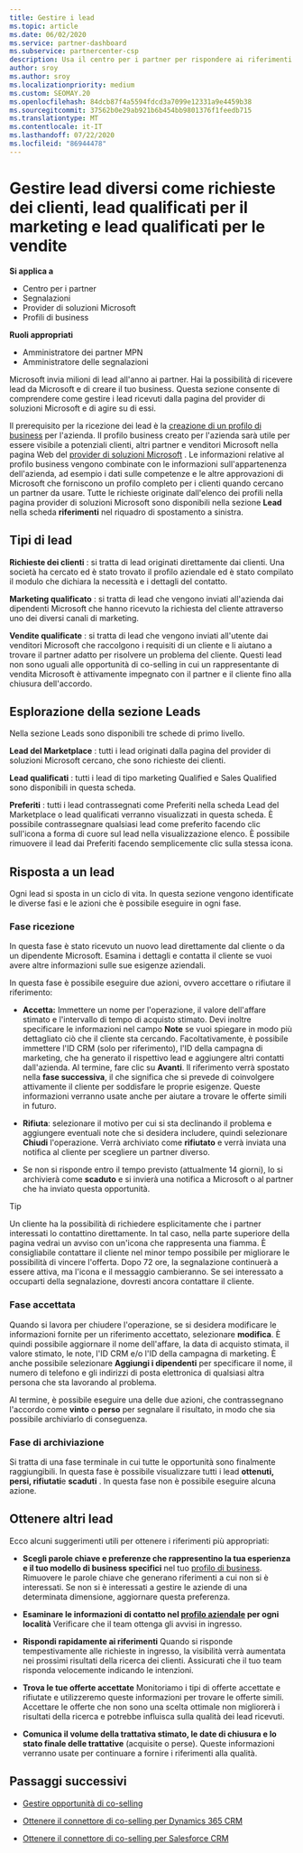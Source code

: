 ```yaml
---
title: Gestire i lead
ms.topic: article
ms.date: 06/02/2020
ms.service: partner-dashboard
ms.subservice: partnercenter-csp
description: Usa il centro per i partner per rispondere ai riferimenti e gestire i lead nuovi, esistenti e archiviati e i riferimenti. Scopri anche come ottenere più riferimenti in futuro.
author: sroy
ms.author: sroy
ms.localizationpriority: medium
ms.custom: SEOMAY.20
ms.openlocfilehash: 84dcb87f4a5594fdcd3a7099e12331a9e4459b38
ms.sourcegitcommit: 37562b0e29ab921b6b454bb9801376f1feedb715
ms.translationtype: MT
ms.contentlocale: it-IT
ms.lasthandoff: 07/22/2020
ms.locfileid: "86944478"
---
```

# <a name="manage-different-leads-like-customer-inquiries-marketing-qualified-leads-and-sales-qualified-leads"></a>Gestire lead diversi come richieste dei clienti, lead qualificati per il marketing e lead qualificati per le vendite

**Si applica a**

- Centro per i partner
- Segnalazioni
- Provider di soluzioni Microsoft
- Profili di business

**Ruoli appropriati**

- Amministratore dei partner MPN
- Amministratore delle segnalazioni

Microsoft invia milioni di lead all'anno ai partner. Hai la possibilità di ricevere lead da Microsoft e di creare il tuo business. Questa sezione consente di comprendere come gestire i lead ricevuti dalla pagina del provider di soluzioni Microsoft e di agire su di essi.

Il prerequisito per la ricezione dei lead è la [creazione di un profilo di business](create-a-marketing-profile.md) per l'azienda. Il profilo business creato per l'azienda sarà utile per essere visibile a potenziali clienti, altri partner e venditori Microsoft nella pagina Web del [provider di soluzioni Microsoft](https://www.microsoft.com/solution-providers/home) . Le informazioni relative al profilo business vengono combinate con le informazioni sull'appartenenza dell'azienda, ad esempio i dati sulle competenze e le altre approvazioni di Microsoft che forniscono un profilo completo per i clienti quando cercano un partner da usare. Tutte le richieste originate dall'elenco dei profili nella pagina provider di soluzioni Microsoft sono disponibili nella sezione **Lead** nella scheda **riferimenti** nel riquadro di spostamento a sinistra.

## <a name="types-of-leads"></a>Tipi di lead

**Richieste dei clienti** : si tratta di lead originati direttamente dai clienti. Una società ha cercato ed è stato trovato il profilo aziendale ed è stato compilato il modulo che dichiara la necessità e i dettagli del contatto.

**Marketing qualificato** : si tratta di lead che vengono inviati all'azienda dai dipendenti Microsoft che hanno ricevuto la richiesta del cliente attraverso uno dei diversi canali di marketing.

**Vendite qualificate** : si tratta di lead che vengono inviati all'utente dai venditori Microsoft che raccolgono i requisiti di un cliente e li aiutano a trovare il partner adatto per risolvere un problema del cliente. Questi lead non sono uguali alle opportunità di co-selling in cui un rappresentante di vendita Microsoft è attivamente impegnato con il partner e il cliente fino alla chiusura dell'accordo.

## <a name="navigating-the-leads-section"></a>Esplorazione della sezione Leads

Nella sezione Leads sono disponibili tre schede di primo livello. 

**Lead del Marketplace** : tutti i lead originati dalla pagina del provider di soluzioni Microsoft cercano, che sono richieste dei clienti.

**Lead qualificati** : tutti i lead di tipo marketing Qualified e Sales Qualified sono disponibili in questa scheda.

**Preferiti** : tutti i lead contrassegnati come Preferiti nella scheda Lead del Marketplace o lead qualificati verranno visualizzati in questa scheda. È possibile contrassegnare qualsiasi lead come preferito facendo clic sull'icona a forma di cuore sul lead nella visualizzazione elenco. È possibile rimuovere il lead dai Preferiti facendo semplicemente clic sulla stessa icona.

## <a name="responding-to-a-lead"></a>Risposta a un lead

Ogni lead si sposta in un ciclo di vita. In questa sezione vengono identificate le diverse fasi e le azioni che è possibile eseguire in ogni fase.

### <a name="received-stage"></a>Fase ricezione

In questa fase è stato ricevuto un nuovo lead direttamente dal cliente o da un dipendente Microsoft. Esamina i dettagli e contatta il cliente se vuoi avere altre informazioni sulle sue esigenze aziendali.

In questa fase è possibile eseguire due azioni, ovvero accettare o rifiutare il riferimento:

- **Accetta:** Immettere un nome per l'operazione, il valore dell'affare stimato e l'intervallo di tempo di acquisto stimato. Devi inoltre specificare le informazioni nel campo **Note** se vuoi spiegare in modo più dettagliato ciò che il cliente sta cercando. Facoltativamente, è possibile immettere l'ID CRM (solo per riferimento), l'ID della campagna di marketing, che ha generato il rispettivo lead e aggiungere altri contatti dall'azienda. Al termine, fare clic su **Avanti**. Il riferimento verrà spostato nella **fase successiva**, il che significa che si prevede di coinvolgere attivamente il cliente per soddisfare le proprie esigenze. Queste informazioni verranno usate anche per aiutare a trovare le offerte simili in futuro. 

- **Rifiuta**: selezionare il motivo per cui si sta declinando il problema e aggiungere eventuali note che si desidera includere, quindi selezionare **Chiudi** l'operazione. Verrà archiviato come **rifiutato** e verrà inviata una notifica al cliente per scegliere un partner diverso.

- Se non si risponde entro il tempo previsto (attualmente 14 giorni), lo si archivierà come **scaduto** e si invierà una notifica a Microsoft o al partner che ha inviato questa opportunità.

> [!TIP]
> Un cliente ha la possibilità di richiedere esplicitamente che i partner interessati lo contattino direttamente. In tal caso, nella parte superiore della pagina vedrai un avviso con un'icona che rappresenta una fiamma. È consigliabile contattare il cliente nel minor tempo possibile per migliorare le possibilità di vincere l'offerta. Dopo 72 ore, la segnalazione continuerà a essere attiva, ma l'icona e il messaggio cambieranno. Se sei interessato a occuparti della segnalazione, dovresti ancora contattare il cliente.

### <a name="accepted-stage"></a>Fase accettata

Quando si lavora per chiudere l'operazione, se si desidera modificare le informazioni fornite per un riferimento accettato, selezionare **modifica**. È quindi possibile aggiornare il nome dell'affare, la data di acquisto stimata, il valore stimato, le note, l'ID CRM e/o l'ID della campagna di marketing.  È anche possibile selezionare **Aggiungi i dipendenti** per specificare il nome, il numero di telefono e gli indirizzi di posta elettronica di qualsiasi altra persona che sta lavorando al problema.

Al termine, è possibile eseguire una delle due azioni, che contrassegnano l'accordo come **vinto** o **perso** per segnalare il risultato, in modo che sia possibile archiviarlo di conseguenza.

### <a name="archived-stage"></a>Fase di archiviazione

Si tratta di una fase terminale in cui tutte le opportunità sono finalmente raggiungibili. In questa fase è possibile visualizzare tutti i lead **ottenuti, persi, rifiutati**e **scaduti** . In questa fase non è possibile eseguire alcuna azione.

## <a name="getting-more-leads"></a>Ottenere altri lead

Ecco alcuni suggerimenti utili per ottenere i riferimenti più appropriati:

- **Scegli parole chiave e preferenze che rappresentino la tua esperienza e il tuo modello di business specifici** nel tuo [profilo di business](create-a-marketing-profile.md). Rimuovere le parole chiave che generano riferimenti a cui non si è interessati. Se non si è interessati a gestire le aziende di una determinata dimensione, aggiornare questa preferenza.

- **Esaminare le informazioni di contatto nel [profilo aziendale](create-a-marketing-profile.md) per ogni località** Verificare che il team ottenga gli avvisi in ingresso.

- **Rispondi rapidamente ai riferimenti** Quando si risponde tempestivamente alle richieste in ingresso, la visibilità verrà aumentata nei prossimi risultati della ricerca dei clienti. Assicurati che il tuo team risponda velocemente indicando le intenzioni.

- **Trova le tue offerte accettate** Monitoriamo i tipi di offerte accettate e rifiutate e utilizzeremo queste informazioni per trovare le offerte simili. Accettare le offerte che non sono una scelta ottimale non migliorerà i risultati della ricerca e potrebbe influisca sulla qualità dei lead ricevuti.

- **Comunica il volume della trattativa stimato, le date di chiusura e lo stato finale delle trattative** (acquisite o perse). Queste informazioni verranno usate per continuare a fornire i riferimenti alla qualità.

## <a name="next-steps"></a>Passaggi successivi

- [Gestire opportunità di co-selling](manage-co-sell-opportunities.md)

- [Ottenere il connettore di co-selling per Dynamics 365 CRM](connector-dynamics.md)

- [Ottenere il connettore di co-selling per Salesforce CRM](connector-salesforce.md)
